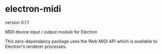 # electron-midi

version 0.1.1


MIDI device input / output module for Electron

This zero-dependancy package uses the Web MIDI API which is available to Electron's renderer processes.
